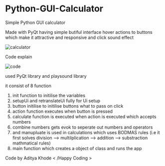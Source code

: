 # Python-GUI-Calculator

Simple Python GUI calculator

Made with PyQt having simple butiful interface hover actions to buttons which make it attractive and responsive and click sound effect

![calculator](https://github.com/adityakhode/Python-GUI-Calculator/assets/113977001/411c34b4-8bc6-4a68-98a1-7e65bcba8b8a)

Code explain 


![code](https://github.com/adityakhode/Python-GUI-Calculator/assets/113977001/11e21ea6-6a22-43e2-bb6b-cc4022080767)

used PyQt library and playsound library

it consist of 8 function 

1) init function to initilise the variables
2) setupUi and retranslateUi fully for Ui setup
3) button initilise to initilise buttons what to pass on click
4) action function executes when button is pressed
5) calculate function is executed when action is executed which accepts numbers
6) combine numbers gets evok to seperate out numbers and operators
7) and manupluate is used in calculations which uses BODMAS rules (i.e it first solves division --> multilplication --> addition --> substraction mathmatical rules)
8) main function which creates a object of class and runs the app

Code by Aditya Khode
< /Happy Coding >
